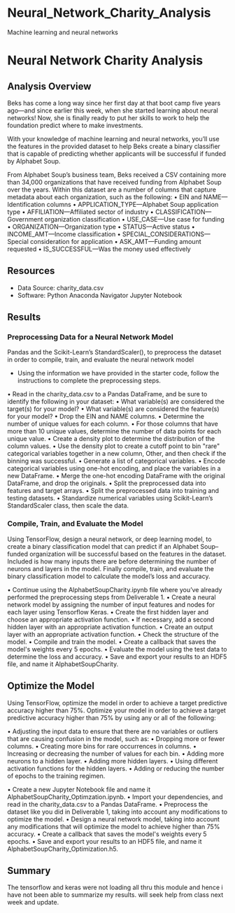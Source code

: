 # Neural_Network_Charity_Analysis
Machine learning and neural networks
# Neural Network Charity Analysis

## Analysis Overview
Beks has come a long way since her first day at that boot camp five years ago—and since earlier this week, when she started learning about neural networks! Now, she is finally ready to put her skills to work to help the foundation predict where to make investments.

With your knowledge of machine learning and neural networks, you’ll use the features in the provided dataset to help Beks create a binary classifier that is capable of predicting whether applicants will be successful if funded by Alphabet Soup.

From Alphabet Soup’s business team, Beks received a CSV containing more than 34,000 organizations that have received funding from Alphabet Soup over the years. Within this dataset are a number of columns that capture metadata about each organization, such as the following:
•	EIN and NAME—Identification columns
•	APPLICATION_TYPE—Alphabet Soup application type
•	AFFILIATION—Affiliated sector of industry
•	CLASSIFICATION—Government organization classification
•	USE_CASE—Use case for funding
•	ORGANIZATION—Organization type
•	STATUS—Active status
•	INCOME_AMT—Income classification
•	SPECIAL_CONSIDERATIONS—Special consideration for application
•	ASK_AMT—Funding amount requested
•	IS_SUCCESSFUL—Was the money used effectively


## Resources
- Data Source: charity_data.csv
- Software: Python 
            Anaconda Navigator 
            Jupyter Notebook

## Results

### Preprocessing Data for a Neural Network Model

Pandas and the Scikit-Learn’s StandardScaler(), to preprocess the dataset in order to compile, train, and evaluate the neural network model
- Using the information we have provided in the starter code, follow the instructions to complete the preprocessing steps.

•	Read in the charity_data.csv to a Pandas DataFrame, and be sure to identify the following in your dataset:
•	What variable(s) are considered the target(s) for your model?
•	What variable(s) are considered the feature(s) for your model?
•	Drop the EIN and NAME columns.
•	Determine the number of unique values for each column.
•	For those columns that have more than 10 unique values, determine the number of data points for each unique value.
•	Create a density plot to determine the distribution of the column values.
•	Use the density plot to create a cutoff point to bin "rare" categorical variables together in a new column, Other, and then check if the binning was successful.
•	Generate a list of categorical variables.
•	Encode categorical variables using one-hot encoding, and place the variables in a new DataFrame.
•	Merge the one-hot encoding DataFrame with the original DataFrame, and drop the originals.
•	Split the preprocessed data into features and target arrays.
•	Split the preprocessed data into training and testing datasets.
•	Standardize numerical variables using Scikit-Learn’s StandardScaler class, then scale the data.



### Compile, Train, and Evaluate the Model
Using TensorFlow, design a neural network, or deep learning model, to create a binary classification model that can predict if an Alphabet Soup–funded organization will be successful based on the features in the dataset. Included is how many inputs there are before determining the number of neurons and layers in the model. Finally compile, train, and evaluate the binary classification model to calculate the model’s loss and accuracy.

•	Continue using the AlphabetSoupCharity.ipynb file where you’ve already performed the preprocessing steps from Deliverable 1.
•	Create a neural network model by assigning the number of input features and nodes for each layer using Tensorflow Keras.
•	Create the first hidden layer and choose an appropriate activation function.
•	If necessary, add a second hidden layer with an appropriate activation function.
•	Create an output layer with an appropriate activation function.
•	Check the structure of the model.
•	Compile and train the model.
•	Create a callback that saves the model's weights every 5 epochs.
•	Evaluate the model using the test data to determine the loss and accuracy.
•	Save and export your results to an HDF5 file, and name it AlphabetSoupCharity.


## Optimize the Model
Using TensorFlow, optimize the model in order to achieve a target predictive accuracy higher than 75%.
Optimize your model in order to achieve a target predictive accuracy higher than 75% by using any or all of the following:

•	Adjusting the input data to ensure that there are no variables or outliers that are causing confusion in the model, such as:
•	Dropping more or fewer columns.
•	Creating more bins for rare occurrences in columns.
•	Increasing or decreasing the number of values for each bin.
•	Adding more neurons to a hidden layer.
•	Adding more hidden layers.
•	Using different activation functions for the hidden layers.
•	Adding or reducing the number of epochs to the training regimen.


•	Create a new Jupyter Notebook file and name it AlphabetSoupCharity_Optimzation.ipynb.
•	Import your dependencies, and read in the charity_data.csv to a Pandas DataFrame.
•	Preprocess the dataset like you did in Deliverable 1, taking into account any modifications to optimize the model.
•	Design a neural network model, taking into account any modifications that will optimize the model to achieve higher than 75% accuracy.
•	Create a callback that saves the model's weights every 5 epochs.
•	Save and export your results to an HDF5 file, and name it AlphabetSoupCharity_Optimization.h5.



## Summary
The tensorflow and keras were not loading all thru this module and hence i have not been able to summarize my results. will seek help from class next week and update.